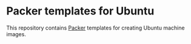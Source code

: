 # Packer templates for Ubuntu
This repository contains [Packer](https://packer.io/) templates for creating 
Ubuntu machine images.
